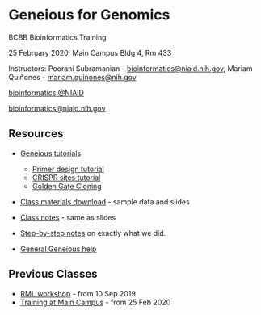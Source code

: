 # Geneious for Genomics

BCBB Bioinformatics Training

25 February 2020, Main Campus Bldg 4, Rm 433

Instructors: Poorani Subramanian - bioinformatics@niaid.nih.gov, Mariam Quiñones - mariam.quinones@nih.gov

[bioinformatics @NIAID](https://bioinformatics.niaid.nih.gov/)

bioinformatics@niaid.nih.gov

## Resources

- [Geneious tutorials](https://www.geneious.com/tutorials/)

  - [Primer design tutorial](https://www.geneious.com/tutorials/primer-design-prime/)
  - [CRISPR sites tutorial](https://www.geneious.com/tutorials/finding-crispr-sites-r9/)
  - [Golden Gate Cloning](https://www.geneious.com/tutorials/golden-gate-cloning/)

- [Class materials download](https://proj-bip-prod-publicread.s3.amazonaws.com/training/geneious/GeneiousTraining_25Feb2020.zip) - sample data and slides

- [Class notes](notes.md) - same as slides

- [Step-by-step notes](Step_by_step_class_Workflow.md) on exactly what we did.

- [General Geneious help](https://www.geneious.com/academic/resources/)

  

## Previous Classes
- [RML workshop](https://github.com/niaid/geneioustraining/tree/RML-2019) - from 10 Sep 2019
- [Training at Main Campus](https://github.com/niaid/geneioustraining/tree/25Feb2020) - from 25 Feb 2020
